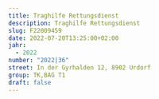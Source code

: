 ```yaml
---
title: Traghilfe Rettungsdienst
description: Traghilfe Rettungsdienst
slug: F22009459
date: 2022-07-20T13:25:00+02:00
jahr:
  - 2022
number: "2022|36"
street: In der Gyrhalden 12, 8902 Urdorf
group: TK,BAG T1
draft: false
---
```

